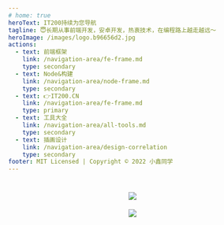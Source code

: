```yaml
---
# home: true
heroText: IT200持续为您导航
tagline: 😇长期从事前端开发，安卓开发，热衷技术，在编程路上越走越远～
heroImage: /images/logo.b96656d2.jpg
actions:
  - text: 前端框架
    link: /navigation-area/fe-frame.md
    type: secondary
  - text: Node&构建
    link: /navigation-area/node-frame.md
    type: secondary
  - text: 👉IT200.CN
    link: /navigation-area/fe-frame.md
    type: primary
  - text: 工具大全
    link: /navigation-area/all-tools.md
    type: secondary
  - text: 插画设计
    link: /navigation-area/design-correlation
    type: secondary
footer: MIT Licensed | Copyright © 2022 小鑫同学
---
```

<!-- 动态打字效果 -->
<h1 align="center">
    <img src="https://readme-typing-svg.herokuapp.com/?lines=👋 Hi, I'm 小鑫同学&center=true&size=30">
</h1>

<!-- https://metrics.lecoq.io/ -->
<div align="center">
  <img src="https://metrics.lecoq.io/OSpoon?template=classic&base.activity=0&base.repositories=0&base.metadata=0&isocalendar=1&languages=1&introduction=1&isocalendar.duration=half-year&languages.limit=8&languages.threshold=0%25&languages.colors=github&languages.sections=most-used&languages.indepth=false&languages.analysis.timeout=15&languages.categories=markup%2C%20programming&languages.recent.categories=markup%2C%20programming&languages.recent.load=300&languages.recent.days=14&introduction.title=true&config.timezone=Asia%2FShanghai&config.padding=0%2C%204%20%2B%205%25">
</div>

<!-- <div align="center">
  <img src="https://activity-graph.herokuapp.com/graph?username=OSpoon&theme=xcode" /> 
</div> -->

<script setup>
import { onMounted } from 'vue'
  onMounted(() => {
    ((window.gitter = {}).chat = {}).options = {
      room: 'IT200-OSpoon/it200.cn'
    };
    const script=document.createElement('script');
    script.src='https://sidecar.gitter.im/dist/sidecar.v1.js';
    script.defer = true;
    script.async = true;
    document.head.appendChild(script);
  })
</script>
